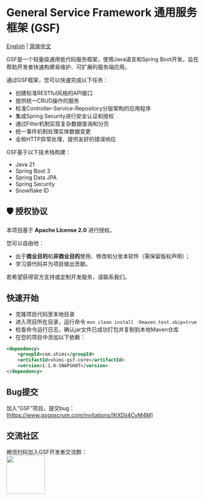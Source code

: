 # General Service Framework 通用服务框架 (GSF)

[English](README.md) | [简体中文](README.zh-CN.md)

GSF是一个轻量级通用低代码服务框架，使用Java语言和Spring Boot开发，旨在帮助开发者快速构建易维护、可扩展的服务端应用。

通过GSF框架，您可以快速完成以下任务：
- 创建标准RESTful风格的API接口
- 提供统一CRUD操作的服务
- 标准Controller-Service-Repository分层架构的应用程序
- 集成Spring Security进行安全认证和授权
- 通过Filter机制实现复杂数据查询和分页
- 统一事件机制处理实体数据变更
- 全局HTTP异常处理，提供友好的错误响应

GSF基于以下技术栈构建：
- Java 21
- Spring Boot 3
- Spring Data JPA
- Spring Security
- Snowflake ID

## 🛡️ 授权协议

本项目基于 **Apache License 2.0** 进行授权。

您可以自由地：

- 出于**商业目的**和**非商业目的**使用、修改和分发本软件（需保留版权声明）；
- 学习源代码并为项目做出贡献。

若希望获得官方支持或定制开发服务，请联系我们。

## 快速开始

- 克隆项目代码至本地目录
- 进入项目所在目录，运行命令 `mvn clean install -Dmaven.test.skip=true`
- 检查命令运行日志，确认jar文件已成功打包并复制到本地Maven仓库
- 在您的项目中添加以下依赖：
```xml
<dependency>
    <groupId>com.shimi</groupId>
    <artifactId>shimi-gsf-core</artifactId>
    <version>1.1.0-SNAPSHOT</version>
</dependency>
```

## Bug提交

加入“GSF”项目，提交bug：[https://www.gogoscrum.com/invitations/9tXDjj4CyM4M]

## 交流社区

微信扫码加入GSF开发者交流群：\
<img src="https://gogoscrum.oss-cn-hangzhou.aliyuncs.com/materials/wechat-qr-gsf-dev-group.png" width="100">